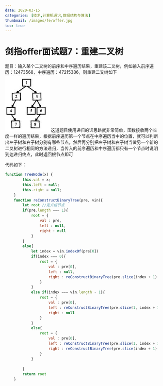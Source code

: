 ```yaml
---
date: 2020-03-15
categories: [技术,计算机通识,数据结构与算法]
thumbnail: /images/fe/offer.jpg
toc: true
---
```


# 剑指offer面试题7：重建二叉树
<!--more-->
题目：输入某个二叉树的前序和中序遍历结果，重建该二叉树，例如输入前序遍历：12473568，中序遍历：47215386，则重建二叉树如下
![](/images/assets/20200226173822311.png)
这道题目使用递归的话思路就非常简单，函数接收两个长度一样的遍历结果，根据前序遍历第一个节点在中序遍历当中的位置，就可以判断出左子树和右子树分别有哪些节点，然后再分别把左子树和右子树当做另一个新的二叉树进行相同的方法递归，当传入的前序遍历和中序遍历都只有一个节点时说明到达递归终点，此时返回根节点即可

代码如下：

```javascript
function TreeNode(x) {
        this.val = x;
        this.left = null;
        this.right = null;
    }
    function reConstructBinaryTree(pre, vin){
    	let root //定义根节点
        if(pre.length === 1){
            root = {
                val : pre,
                left : null,
                right : null
            }
        }
        else{
        	let index = vin.indexOf(pre[0])
            if(index === 0){
                root = {
                    val : pre[0],
                    left : null,
                    right : reConstructBinaryTree(pre.slice(index + 1) ,vin.slice(index + 1))
                }
            }
            else if(index === vin.length - 1){
                root = {
                    val : pre[0],
                    left : reConstructBinaryTree(pre.slice(1, index + 1) ,vin.slice(0, index)),
                    right : null
                }
            }
            else{
                root = {
                    val : pre[0],
                    left : reConstructBinaryTree(pre.slice(1, index + 1) ,vin.slice(0, index)),
                    right : reConstructBinaryTree(pre.slice(index + 1) ,vin.slice(index + 1))
                }
            }
        	
        }
        return root
    }
```
